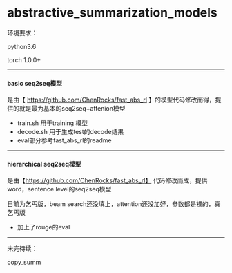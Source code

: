 # abstractive_summarization_models

环境要求：

python3.6

torch 1.0.0+

------

#### basic seq2seq模型 
是由【 https://github.com/ChenRocks/fast_abs_rl 】的模型代码修改而得，提供的就是最为基本的seq2seq+attenion模型
+ train.sh 用于training 模型
+ decode.sh 用于生成test的decode结果
+ eval部分参考fast_abs_rl的readme

-----

#### hierarchical seq2seq模型
是由【https://github.com/ChenRocks/fast_abs_rl】 代码修改而成，提供word，sentence level的seq2seq模型

目前为乞丐版，beam search还没填上，attention还没加好，参数都是裸的，真乞丐版

+ 加上了rouge的eval

----


未完待续：

copy_summ

